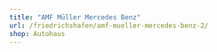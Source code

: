 ```yaml
---
title: "AMF Müller Mercedes Benz"
url: /friedrichshafen/amf-mueller-mercedes-benz-2/
shop: Autohaus
---
```

